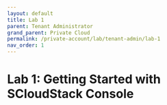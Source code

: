 ```yaml
---
layout: default
title: Lab 1
parent: Tenant Administrator
grand_parent: Private Cloud
permalink: /private-account/lab/tenant-admin/lab-1
nav_order: 1
---
```

# Lab 1: Getting Started with SCloudStack Console